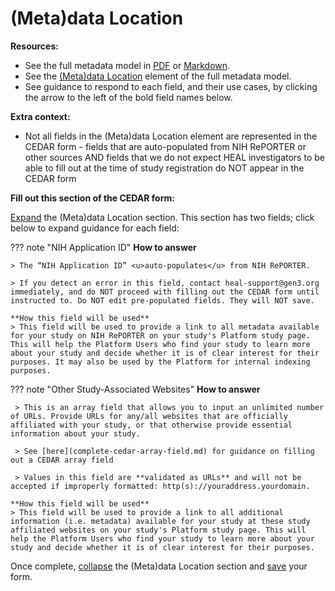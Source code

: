 # (Meta)data Location

**Resources:**

* See the full metadata model in [PDF](https://github.com/HEAL/heal-metadata-schemas/blob/main/for-investigators-how-to/study-level-metadata-fields/study-metadata-schema-for-humans.pdf) or [Markdown](https://github.com/HEAL/heal-metadata-schemas/blob/main/for-investigators-how-to/study-level-metadata-fields/study-metadata-schema-for-humans.md).
* See the [(Meta)data Location](https://github.com/HEAL/heal-metadata-schemas/blob/main/for-investigators-how-to/study-level-metadata-fields/study-metadata-schema-for-humans.md#:~:text=metadata_location) element of the full metadata model.
* See guidance to respond to each field, and their use cases, by clicking the arrow to the left of the bold field names below.

**Extra context:**

* Not all fields in the (Meta)data Location element are represented in the CEDAR form - fields that are auto-populated from NIH RePORTER or other sources AND fields that we do not expect HEAL investigators to be able to fill out at the time of study registration do NOT appear in the CEDAR form

**Fill out this section of the CEDAR form:**

[Expand](expand-or-collapse-cedar-form-section.md) the (Meta)data Location section. This section has two fields; click below to expand guidance for each field:

??? note "NIH Application ID"
    **How to answer**

    > The “NIH Application ID” <u>auto-populates</u> from NIH RePORTER.  
    
    > If you detect an error in this field, contact heal-support@gen3.org immediately, and do NOT proceed with filling out the CEDAR form until instructed to. Do NOT edit pre-populated fields. They will NOT save.

    **How this field will be used**
    > This field will be used to provide a link to all metadata available for your study on NIH RePORTER on your study's Platform study page. This will help the Platform Users who find your study to learn more about your study and decide whether it is of clear interest for their purposes. It may also be used by the Platform for internal indexing purposes.  

    
??? note "Other Study-Associated Websites"
    **How to answer**

     > This is an array field that allows you to input an unlimited number of URLs. Provide URLs for any/all websites that are officially affiliated with your study, or that otherwise provide essential information about your study.

     > See [here](complete-cedar-array-field.md) for guidance on filling out a CEDAR array field

     > Values in this field are **validated as URLs** and will not be accepted if improperly formatted: http(s)://youraddress.yourdomain. 

    **How this field will be used**
    > This field will be used to provide a link to all additional information (i.e. metadata) available for your study at these study affiliated websites on your study's Platform study page. This will help the Platform Users who find your study to learn more about your study and decide whether it is of clear interest for their purposes.  

Once complete, [collapse](expand-or-collapse-cedar-form-section.md) the (Meta)data Location section and [save](save-cedar-form.md) your form.
